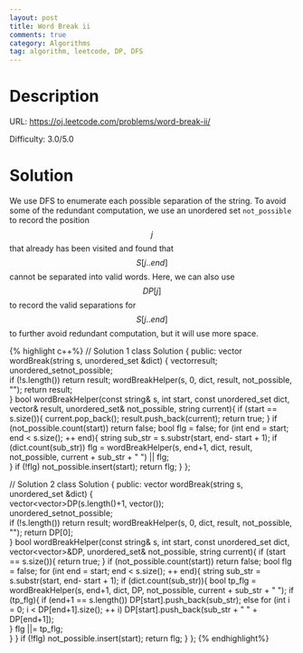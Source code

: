```yaml
---
layout: post
title: Word Break ii 
comments: true
category: Algorithms
tag: algorithm, leetcode, DP, DFS
---
```


# Description

URL: https://oj.leetcode.com/problems/word-break-ii/

Difficulty: 3.0/5.0


# Solution

We use DFS to enumerate each possible separation of the string. To avoid some of the redundant computation, we use an unordered set ``not_possible`` to record the position $$j$$ that already has been visited and found that $$S[j..end]$$ cannot be separated into valid words. Here, we can also use $$DP[j]$$ to record the valid separations for $$S[j..end]$$ to further avoid redundant computation, but it will use more space.

{% highlight c++%}
// Solution 1
class Solution {
public:
    vector<string> wordBreak(string s, unordered_set<string> &dict) {
		vector<string>result;
		unordered_set<int>not_possible;		
		if (!s.length())
			return result;
		wordBreakHelper(s, 0, dict, result, not_possible, "");
		return result;        
    }
    bool wordBreakHelper(const string& s, int start, const unordered_set<string> dict,
    					vector<string>& result, unordered_set<int>& not_possible, string current){
    	if (start == s.size()){
    		current.pop_back();
    		result.push_back(current);
    		return true;
    	}
    	if (not_possible.count(start))
    		return false;
    	bool flg = false;
    	for (int end = start; end < s.size(); ++ end){
    		string sub_str = s.substr(start, end- start + 1);
    		if (dict.count(sub_str))
    			flg = wordBreakHelper(s, end+1, dict, result, not_possible, current + sub_str + " ") || flg;    		
    	}
    	if (!flg)
    		not_possible.insert(start);
    	return flg;
    }
};

// Solution 2
class Solution {
public:
    vector<string> wordBreak(string s, unordered_set<string> &dict) {		
		vector<vector<string>>DP(s.length()+1, vector<string>());		
		unordered_set<int>not_possible;		
		if (!s.length())
			return result;
		wordBreakHelper(s, 0, dict, result, not_possible, "");
		return DP[0];        
    }
    bool wordBreakHelper(const string& s, int start, const unordered_set<string> dict,
    					vector<vector<string>>&DP, unordered_set<int>& not_possible, string current){
    	if (start == s.size()){
    		return true;
    	}
    	if (not_possible.count(start))
    		return false;
    	bool flg = false;
    	for (int end = start; end < s.size(); ++ end){
    		string sub_str = s.substr(start, end- start + 1);
    		if (dict.count(sub_str)){
    			bool tp_flg = wordBreakHelper(s, end+1, dict, DP, not_possible, current + sub_str + " ");
    			if (tp_flg){
    				if (end+1 == s.length())
    					DP[start].push_back(sub_str);
    				else
    					for (int i = 0; i < DP[end+1].size(); ++ i)
    						DP[start].push_back(sub_str + " " + DP[end+1]);    				
    			}
    			flg ||=  tp_flg;    		
    		}
    	}
    	if (!flg)
    		not_possible.insert(start);
    	return flg;
    }
};
{% endhighlight%}